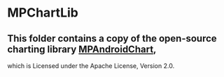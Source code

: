 MPChartLib
=============

## This folder contains a copy of the open-source charting library [MPAndroidChart](https://github.com/PhilJay/MPAndroidChart), 
which is Licensed under the Apache License, Version 2.0.
